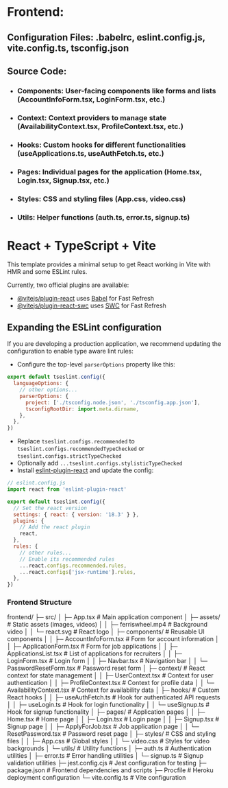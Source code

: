 
# Frontend:
## Configuration Files: .babelrc, eslint.config.js, vite.config.ts, tsconfig.json
## Source Code:
- ### Components: User-facing components like forms and lists (AccountInfoForm.tsx, LoginForm.tsx, etc.)
- ### Context: Context providers to manage state (AvailabilityContext.tsx, ProfileContext.tsx, etc.)
- ### Hooks: Custom hooks for different functionalities (useApplications.ts, useAuthFetch.ts, etc.)
- ### Pages: Individual pages for the application (Home.tsx, Login.tsx, Signup.tsx, etc.)
- ### Styles: CSS and styling files (App.css, video.css)
- ### Utils: Helper functions (auth.ts, error.ts, signup.ts)

# React + TypeScript + Vite

This template provides a minimal setup to get React working in Vite with HMR and some ESLint rules.

Currently, two official plugins are available:

- [@vitejs/plugin-react](https://github.com/vitejs/vite-plugin-react/blob/main/packages/plugin-react/README.md) uses [Babel](https://babeljs.io/) for Fast Refresh
- [@vitejs/plugin-react-swc](https://github.com/vitejs/vite-plugin-react-swc) uses [SWC](https://swc.rs/) for Fast Refresh

## Expanding the ESLint configuration

If you are developing a production application, we recommend updating the configuration to enable type aware lint rules:

- Configure the top-level `parserOptions` property like this:

```js
export default tseslint.config({
  languageOptions: {
    // other options...
    parserOptions: {
      project: ['./tsconfig.node.json', './tsconfig.app.json'],
      tsconfigRootDir: import.meta.dirname,
    },
  },
})
```

- Replace `tseslint.configs.recommended` to `tseslint.configs.recommendedTypeChecked` or `tseslint.configs.strictTypeChecked`
- Optionally add `...tseslint.configs.stylisticTypeChecked`
- Install [eslint-plugin-react](https://github.com/jsx-eslint/eslint-plugin-react) and update the config:

```js
// eslint.config.js
import react from 'eslint-plugin-react'

export default tseslint.config({
  // Set the react version
  settings: { react: { version: '18.3' } },
  plugins: {
    // Add the react plugin
    react,
  },
  rules: {
    // other rules...
    // Enable its recommended rules
    ...react.configs.recommended.rules,
    ...react.configs['jsx-runtime'].rules,
  },
})
```

### Frontend Structure
frontend/
├─ src/
│ ├─ App.tsx # Main application component
│ ├─ assets/ # Static assets (images, videos)
│ │ ├─ ferriswheel.mp4 # Background video
│ │ └─ react.svg # React logo
│ ├─ components/ # Reusable UI components
│ │ ├─ AccountInfoForm.tsx # Form for account information
│ │ ├─ ApplicationForm.tsx # Form for job applications
│ │ ├─ ApplicationsList.tsx # List of applications for recruiters
│ │ ├─ LoginForm.tsx # Login form
│ │ ├─ Navbar.tsx # Navigation bar
│ │ └─ PasswordResetForm.tsx # Password reset form
│ ├─ context/ # React context for state management
│ │ ├─ UserContext.tsx # Context for user authentication
│ │ ├─ ProfileContext.tsx # Context for profile data
│ │ └─ AvailabilityContext.tsx # Context for availability data
│ ├─ hooks/ # Custom React hooks
│ │ ├─ useAuthFetch.ts # Hook for authenticated API requests
│ │ ├─ useLogin.ts # Hook for login functionality
│ │ └─ useSignup.ts # Hook for signup functionality
│ ├─ pages/ # Application pages
│ │ ├─ Home.tsx # Home page
│ │ ├─ Login.tsx # Login page
│ │ ├─ Signup.tsx # Signup page
│ │ ├─ ApplyForJob.tsx # Job application page
│ │ └─ ResetPassword.tsx # Password reset page
│ ├─ styles/ # CSS and styling files
│ │ ├─ App.css # Global styles
│ │ └─ video.css # Styles for video backgrounds
│ └─ utils/ # Utility functions
│ ├─ auth.ts # Authentication utilities
│ ├─ error.ts # Error handling utilities
│ └─ signup.ts # Signup validation utilities
├─ jest.config.cjs # Jest configuration for testing
├─ package.json # Frontend dependencies and scripts
├─ Procfile # Heroku deployment configuration
└─ vite.config.ts # Vite configuration